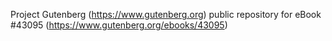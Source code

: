 Project Gutenberg (https://www.gutenberg.org) public repository for eBook #43095 (https://www.gutenberg.org/ebooks/43095)
